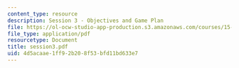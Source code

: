 ```yaml
---
content_type: resource
description: Session 3 - Objectives and Game Plan
file: https://ol-ocw-studio-app-production.s3.amazonaws.com/courses/15-518-taxes-and-business-strategy-fall-2002/4d5acaae1ff92b208f53bfd11bd633e7_session3.pdf
file_type: application/pdf
resourcetype: Document
title: session3.pdf
uid: 4d5acaae-1ff9-2b20-8f53-bfd11bd633e7
---
```

